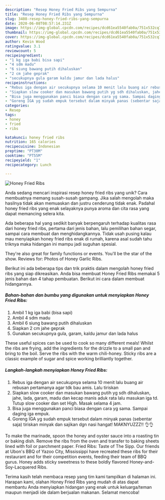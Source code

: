 ```yaml
---
description: "Resep Honey Fried Ribs yang Sempurna"
title: "Resep Honey Fried Ribs yang Sempurna"
slug: 3408-resep-honey-fried-ribs-yang-sempurna
date: 2020-06-08T08:57:14.231Z
image: https://img-global.cpcdn.com/recipes/dcd61ea5540fab0a/751x532cq70/honey-fried-ribs-foto-resep-utama.jpg
thumbnail: https://img-global.cpcdn.com/recipes/dcd61ea5540fab0a/751x532cq70/honey-fried-ribs-foto-resep-utama.jpg
cover: https://img-global.cpcdn.com/recipes/dcd61ea5540fab0a/751x532cq70/honey-fried-ribs-foto-resep-utama.jpg
author: Kevin Wood
ratingvalue: 3.1
reviewcount: 5
recipeingredient:
- "1 kg iga babi bisa sapi"
- "4 sdm madu"
- "6 siung bawang putih dihaluskan"
- "2 cm jahe geprak"
- "secukupnya gula garam kaldu jamur dan lada halus"
recipeinstructions:
- "Rebus iga dengan air secukupnya selama 10 menit lalu buang air rebusan pertamanya agar tdk bau amis. Lalu tiriskan"
- "Siapkan slow cooker dan masukan bawang putih yg sdh dihaluskan, jahe, lada, garam, madu dan kecap manis aduk rata lalu masukan iga td. Tutup slow cooker dan set High. Masak selama 4 jam."
- "Bisa juga menggunakan panci biasa dengan cara yg sama. Sampai daging iga empuk."
- "Goreng IGA yg sudah empuk tersebut dalam minyak panas (sebentar saja) tiriskan minyak dan sajikan dgn nasi hangat! MAKNYUZZZ!! 👌👌"
categories:
- Resep
tags:
- honey
- fried
- ribs

katakunci: honey fried ribs 
nutrition: 165 calories
recipecuisine: Indonesian
preptime: "PT30M"
cooktime: "PT55M"
recipeyield: "1"
recipecategory: Lunch

---
```



![Honey Fried Ribs](https://img-global.cpcdn.com/recipes/dcd61ea5540fab0a/751x532cq70/honey-fried-ribs-foto-resep-utama.jpg)

Anda sedang mencari inspirasi resep honey fried ribs yang unik? Cara membuatnya memang susah-susah gampang. Jika salah mengolah maka hasilnya tidak akan memuaskan dan justru cenderung tidak enak. Padahal honey fried ribs yang enak selayaknya punya aroma dan cita rasa yang dapat memancing selera kita.

Ada beberapa hal yang sedikit banyak berpengaruh terhadap kualitas rasa dari honey fried ribs, pertama dari jenis bahan, lalu pemilihan bahan segar, sampai cara membuat dan menghidangkannya. Tidak usah pusing kalau mau menyiapkan honey fried ribs enak di rumah, karena asal sudah tahu triknya maka hidangan ini mampu jadi suguhan spesial.

They&#39;re also great for family functions or events. You&#39;ll be the star of the show. Reviews for: Photos of Honey Garlic Ribs.


Berikut ini ada beberapa tips dan trik praktis dalam mengolah honey fried ribs yang siap dikreasikan. Anda bisa membuat Honey Fried Ribs memakai 5 jenis bahan dan 4 tahap pembuatan. Berikut ini cara dalam membuat hidangannya.

<!--inarticleads1-->

##### Bahan-bahan dan bumbu yang digunakan untuk menyiapkan Honey Fried Ribs:

1. Ambil 1 kg iga babi (bisa sapi)
1. Ambil 4 sdm madu
1. Ambil 6 siung bawang putih dihaluskan
1. Siapkan 2 cm jahe geprak
1. Gunakan secukupnya gula, garam, kaldu jamur dan lada halus


These useful spices can be used to cook so many different meals! Whilst the ribs are frying, add the ingredients for the drizzle to a small pan and bring to the boil. Serve the ribs with the warm chili-honey. Sticky ribs are a classic example of sugar and spice working brilliantly together. 

<!--inarticleads2-->

##### Langkah-langkah menyiapkan Honey Fried Ribs:

1. Rebus iga dengan air secukupnya selama 10 menit lalu buang air rebusan pertamanya agar tdk bau amis. Lalu tiriskan
1. Siapkan slow cooker dan masukan bawang putih yg sdh dihaluskan, jahe, lada, garam, madu dan kecap manis aduk rata lalu masukan iga td. Tutup slow cooker dan set High. Masak selama 4 jam.
1. Bisa juga menggunakan panci biasa dengan cara yg sama. Sampai daging iga empuk.
1. Goreng IGA yg sudah empuk tersebut dalam minyak panas (sebentar saja) tiriskan minyak dan sajikan dgn nasi hangat! MAKNYUZZZ!! 👌👌


To make the marinade, spoon the honey and oyster sauce into a roasting tin or baking dish. Remove the ribs from the oven and transfer to baking sheets lined with foil or parchment paper. Fried Ribs: Taste of The Sipp. Our friends at Ubon&#39;s BBQ of Yazoo City, Mississippi have recreated these ribs for their restaurant and for their competition events, feeding their team of BBQ gurus. Honey adds sticky sweetness to these boldly flavored Honey-and-Soy-Lacquered Ribs. 

Terima kasih telah membaca resep yang tim kami tampilkan di halaman ini. Harapan kami, olahan Honey Fried Ribs yang mudah di atas dapat membantu Anda menyiapkan hidangan yang enak untuk keluarga/teman maupun menjadi ide dalam berjualan makanan. Selamat mencoba!
